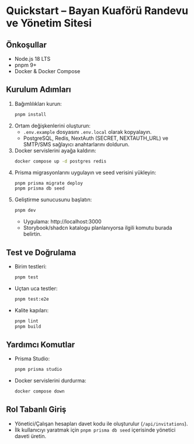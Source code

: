 # Quickstart – Bayan Kuaförü Randevu ve Yönetim Sitesi

## Önkoşullar
- Node.js 18 LTS
- pnpm 9+
- Docker & Docker Compose

## Kurulum Adımları
1. Bağımlılıkları kurun:
   ```bash
   pnpm install
   ```
2. Ortam değişkenlerini oluşturun:
   - `.env.example` dosyasını `.env.local` olarak kopyalayın.
   - PostgreSQL, Redis, NextAuth (SECRET, NEXTAUTH_URL) ve SMTP/SMS sağlayıcı anahtarlarını doldurun.
3. Docker servislerini ayağa kaldırın:
   ```bash
   docker compose up -d postgres redis
   ```
4. Prisma migrasyonlarını uygulayın ve seed verisini yükleyin:
   ```bash
   pnpm prisma migrate deploy
   pnpm prisma db seed
   ```
5. Geliştirme sunucusunu başlatın:
   ```bash
   pnpm dev
   ```
   - Uygulama: http://localhost:3000
   - Storybook/shadcn katalogu planlanıyorsa ilgili komutu burada belirtin.

## Test ve Doğrulama
- Birim testleri:
  ```bash
  pnpm test
  ```
- Uçtan uca testler:
  ```bash
  pnpm test:e2e
  ```
- Kalite kapıları:
  ```bash
  pnpm lint
  pnpm build
  ```

## Yardımcı Komutlar
- Prisma Studio:
  ```bash
  pnpm prisma studio
  ```
- Docker servislerini durdurma:
  ```bash
  docker compose down
  ```

## Rol Tabanlı Giriş
- Yönetici/Çalışan hesapları davet kodu ile oluşturulur (`/api/invitations`).
- İlk kullanıcıyı yaratmak için `pnpm prisma db seed` içerisinde yönetici daveti üretin.
